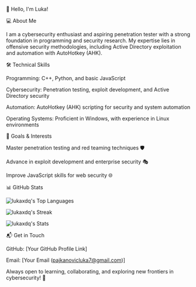 👋 Hello, I'm Luka!

💻 About Me

I am a cybersecurity enthusiast and aspiring penetration tester with a strong foundation in programming and security research. My expertise lies in offensive security methodologies, including Active Directory exploitation and automation with AutoHotkey (AHK).

🛠️ Technical Skills

Programming: C++, Python, and basic JavaScript

Cybersecurity: Penetration testing, exploit development, and Active Directory security

Automation: AutoHotkey (AHK) scripting for security and system automation

Operating Systems: Proficient in Windows, with experience in Linux environments

🎯 Goals & Interests

Master penetration testing and red teaming techniques 🛡️

Advance in exploit development and enterprise security 🎭

Improve JavaScript skills for web security 🌐

📊 GitHub Stats

![lukaxdq's Top Languages](https://github-readme-stats.vercel.app/api/top-langs/?username=lukaxdq&theme=dark&show_icons=true&hide_border=true&layout=compact)

![lukaxdq's Streak](https://github-readme-streak-stats.herokuapp.com/?user=lukaxdq&theme=dark&hide_border=true)

![lukaxdq's Stats](https://github-readme-stats.vercel.app/api?username=lukaxdq&theme=dark&show_icons=true&hide_border=true&count_private=true)



📬 Get in Touch

GitHub: [Your GitHub Profile Link]

Email: [Your Email (pajkanovicluka7@gmail.com)]

Always open to learning, collaborating, and exploring new frontiers in cybersecurity! 🚀

